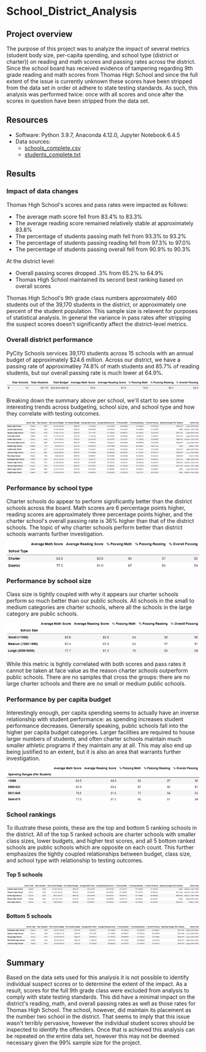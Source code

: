 # School_District_Analysis
## Project overview
The purpose of this project was to analyze the impact of several metrics (student body size, per-capita spending, and school type (district or charter)) on reading and math scores and passing rates across the district.  Since the school board has received evidence of tampering regarding 9th grade reading and math scores from Thomas High School and since the full extent of the issue is currently unknown these scores have been stripped from the data set in order ot adhere to state testing standards.  As such, this analysis was performed twice:  once with all scores and once after the scores in question have been stripped from the data set.

## Resources
* Software:  Python 3.9.7, Anaconda 4.12.0, Jupyter Notebook 6.4.5
* Data sources:  
  * [schools_complete.csv](https://github.com/curt0230/School_District_Analysis/blob/main/Resources/schools_complete.csv)
  * [students_complete.txt](https://github.com/curt0230/School_District_Analysis/blob/main/Resources/students_complete.csv)

## Results
### Impact of data changes
Thomas High School's scores and pass rates were impacted as follows:
* The average math score fell from 83.4% to 83.3%
* The average reading score remained relatively stable at approximately 83.8%
* The percentage of students passing math fell from 93.3% to 93.2%
* The percentage of students passing reading fell from 97.3% to 97.0%
* The percentage of students passing overall fell from 90.9% to 90.3%

At the district level:
  * Overall passing scores dropped .3% from 65.2% to 64.9%
  * Thomas High School maintained its second best ranking based on overall scores

Thomas High School's 9th grade class numbers approximately 460 students out of the 39,170 students in the district, or approximately one percent of the student population.  This sample size is relavent for purposes of statistical analysis.  In general the variance in pass rates after stripping the suspect scores doesn't significantly affect the district-level metrics.

### Overall district performance
PyCity Schools services 39,170 students across 15 schools with an annual budget of approximately $24.6 million.  Across our district, we have a passing rate of approximatley 74.8% of math students and 85.7% of reading students, but our overall passing rate is much lower at 64.9%.

![district_summary.png](/Analysis/district_summary.png)


Breaking down the summary above per school, we'll start to see some interesting trends across budgeting, school size, and school type and how they correlate with testing outcomes.

![per_school_summary.png](/Analysis/per_school_summary.png)


### Performance by school type
Charter schools do appear to perform significantly better than the district schools across the board.  Math scores are 6 percentage points higher, reading scores are approximately three percentage points higher, and the charter school's overall passing rate is 36% higher than that of the district schools.  The topic of why charter schools perform better than district schools warrants further investigation.

![type_summary.png](/Analysis/type_summary.png)


### Performance by school size
Class size is tightly coupled with why it appears our charter schools perform so much better than our public schools.  All schools in the small to medium categories are charter schools, where all the schools in the large category are public schools.  

![size_summary.png](/Analysis/size_summary.png)

While this metric is tightly correlated with both scores and pass rates it cannot be taken at face value as the reason charter schools outperform public schools.  There are no samples that cross the groups:  there are no large charter schools and there are no small or medium public schools.  


### Performance by per capita budget
Interestingly enough, per capita spending seems to actually have an inverse relationship with student performance:  as spending increases student performance decreases.  Generally speaking, public schools fall into the higher per capita budget categories.  Larger facilities are required to house larger numbers of students, and often charter schools maintain much smaller athletic programs if they maintain any at all.  This may also end up being justified to an extent, but it is also an area that warrants further investigation.  

![spending_summary.png](/Analysis/spending_summary.png)


### School rankings
To illustrate these points, these are the top and bottom 5 ranking schools in the district.  All of the top 5 ranked schools are charter schools with smaller class sizes, lower budgets, and higher test scores, and all 5 bottom ranked schools are public schools which are opposite on each count.  This further emphasizes the tightly coupled relationships between budget, class size, and school type with relationship to testing outcomes. 

#### Top 5 schools
![top_5_schools.png](/Analysis/top_5_schools.png)


#### Bottom 5 schools
![bottom_5_schools.png](/Analysis/bottom_5_schools.png)


## Summary
Based on the data sets used for this analysis it is not possible to identify individual suspect scores or to determine the extent of the impact.  As a result, scores for the full 9th grade class were excluded from analysis to comply with state testing standards.  This did have a minimal impact on the district's reading, math, and overall passing rates as well as those rates for Thomas High School.  The school, however, did maintain its placement as the number two school in the district.  That seems to imply that this issue wasn't terribly pervasive, however the individual student scores should be inspected to identify the offenders.  Once that is achieved this analysis can be repeated on the entire data set, however this may not be deemed necessary given the 99% sample size for the project.
